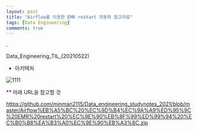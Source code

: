 ```yaml
---
layout: post
title: "Airflow를 이용한 EMR restart 자동화 참고자료"
tags: [Data Engineering]
comments: true
---
```


.

Data_Engineering_TIL_(20210522)

- 아키텍처

![1111](https://user-images.githubusercontent.com/41605276/119230773-9d916600-bb58-11eb-9d0f-4bfebd0c1f93.PNG)

** 아래 URL을 참고할 것

https://github.com/minman2115/Data_engineering_studynotes_2021/blob/master/Airflow%EB%A5%BC%20%EC%9D%B4%EC%9A%A9%ED%95%9C%20EMR%20restart%20%EC%9E%90%EB%8F%99%ED%99%94%20%EC%B0%B8%EA%B3%A0%EC%9E%90%EB%A3%8C.zip